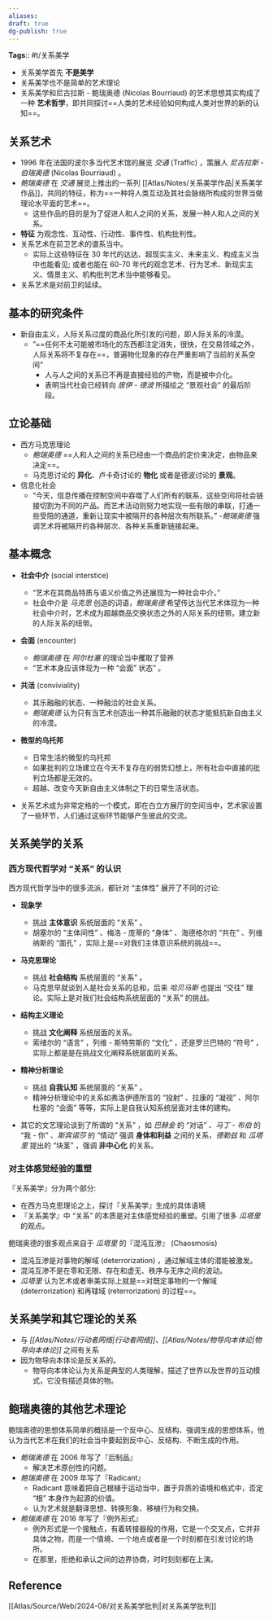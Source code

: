 ```yaml
---
aliases: 
draft: true
dg-publish: true
---
```

**Tags**:: #t/关系美学

- 关系美学首先 **不是美学**
- 关系美学也不是简单的艺术理论
- 关系美学和尼古拉斯 - 鲍瑞奥德 (Nicolas Bourriaud) 的艺术思想其实构成了一种 **艺术哲学**，即共同探讨==人类的艺术经验如何构成人类对世界的新的认知==。

## 关系艺术

- 1996 年在法国的波尔多当代艺术馆的展览 *交通* (Traffic) ，策展人 *尼古拉斯 - 伯瑞奥德* (Nicolas Bourriaud) 。
- *鲍瑞奥德* 在 *交通* 展览上推出的一系列 [[Atlas/Notes/关系美学作品\|关系美学作品]]，共同的特征，称为==一种将人类互动及其社会脉络所构成的世界当做理论水平面的艺术==。
	- 这些作品的目的是为了促进人和人之间的关系，发展一种人和人之间的关系。
- **特征** 为观念性、互动性、行动性、事件性、机构批判性。
- 关系艺术在前卫艺术的谱系当中。
	- 实际上这些特征在 30 年代的达达、超现实主义、未来主义、构成主义当中也能看见; 或者也能在 60-70 年代的观念艺术、行为艺术、新现实主义、情景主义、机构批判艺术当中能够看见。
- 关系艺术是对前卫的延续。

## 基本的研究条件

- 新自由主义，人际关系过度的商品化所引发的问题，即人际关系的冷漠。
	- ”==任何不太可能被市场化的东西都注定消失，很快，在交易领域之外，人际关系将不复存在==，普遍物化现象的存在严重影响了当前的关系空间“
		- 人与人之间的关系已不再是直接经验的产物，而是被中介化。
		- 表明当代社会已经转向 *居伊 - 德波* 所描绘之 “景观社会” 的最后阶段。

## 立论基础

- 西方马克思理论
	- *鲍瑞奥德* ==人和人之间的关系已经由一个商品的定价来决定，由物品来决定==。
	- 马克思讨论的 **异化**、卢卡奇讨论的 **物化** 或者是德波讨论的 **景观**。
- 信息化社会
	- “今天，信息传播在控制空间中吞噬了人们所有的联系，这些空间将社会链接切割为不同的产品。而艺术活动则努力地实现一些有限的串联，打通一些受阻的通道，重新让现实中被隔开的各种层次有所联系。”
	-*鲍瑞奥德* 强调艺术将被隔开的各种层次、各种关系重新链接起来。

## 基本概念

- **社会中介** (social interstice) 
	- “艺术在其商品特质与语义价值之外还展现为一种社会中介。”
	- 社会中介是 *马克思* 创造的词语，*鲍瑞奥德* 希望传达当代艺术体现为一种社会中介时，艺术成为超越商品交换状态之外的人际关系的纽带。建立新的人际关系的纽带。
 - **会面** (encounter) 
	 - *鲍瑞奥德* 在 *阿尔杜塞* 的理论当中攫取了营养
	 - “艺术本身应该体现为一种 “会面” 状态” 。
- **共活** (conviviality) 
	 - 其乐融融的状态、一种融洽的社会关系。
	 - *鲍瑞奥德* 认为只有当艺术创造出一种其乐融融的状态才能抵抗新自由主义的冷漠。
- **微型的乌托邦**
	- 日常生活的微型的乌托邦
	- 如果批判的立场建立在今天不复存在的弱势幻想上，所有社会中直接的批判立场都是无效的。
	- 超越、改变今天新自由主义体制之下的日常生活状态。

- 关系艺术成为非常定格的一个模式，即在白立方展厅的空间当中，艺术家设置了一些环节，人们通过这些环节能够产生彼此的交流。

## 关系美学的关系

### 西方现代哲学对 “关系” 的认识

西方现代哲学当中的很多流派，都针对 “主体性” 展开了不同的讨论:

- **现象学**
	- 挑战 **主体意识** 系统层面的 “关系” 。
	- 胡塞尔的 “主体间性” 、梅洛 - 庞蒂的 “身体” 、海德格尔的 “共在” 、列维纳斯的 “面孔” ，实际上是==对我们主体意识系统的挑战==。
- **马克思理论**
	- 挑战 **社会结构** 系统层面的 “关系” 。
	- 马克思早就谈到人是社会关系的总和，后来 *哈贝马斯* 也提出 “交往” 理论。实际上是对我们社会结构系统层面的 “关系” 的挑战。
- **结构主义理论**
	- 挑战 **文化阐释** 系统层面的关系。
	- 索绪尔的 “语言” ，列维 - 斯特劳斯的 “文化” ，还是罗兰巴特的 “符号” ，实际上都是是在挑战文化阐释系统层面的关系。
- **精神分析理论**
	- 挑战 **自我认知** 系统层面的 “关系” 。
	- 精神分析理论中的关系如弗洛伊德所言的 “投射” 、拉康的 “凝视” 、阿尔杜塞的 “会面” 等等，实际上是自我认知系统层面对主体的建构。

- 其它的文艺理论谈到了所谓的 “关系” ，如 *巴赫金* 的 “对话” 、*马丁 - 布伯* 的 “我 - 你” 、*斯宾诺莎* 的 “情动” 强调 **身体和利益** 之间的关系，*德勒兹* 和 *瓜塔里* 提出的 “块茎” ，强调 **非中心化** 的关系。

### 对主体感觉经验的重塑

『关系美学』分为两个部分:

- 在西方马克思理论之上，探讨『关系美学』生成的具体语境
- 『关系美学』中 “关系” 的本质是对主体感觉经验的重塑。引用了很多 *瓜塔里* 的观点。

鲍瑞奥德的很多观点来自于 *瓜塔里* 的『混沌互渗』 (Chaosmosis) 

- 混沌互渗是对事物的解域 (deterrorization) ，通过解域主体的潜能被激发。
- 混沌互渗不是在零和无限、存在和虚无、秩序与无序之间的波动。
- *瓜塔里* 认为艺术或者审美实际上就是==对既定事物的一个解域 (deterrorization) 和再辖域 (reterrorization) 的过程==。

## 关系美学和其它理论的关系

- 与 *[[Atlas/Notes/行动者网络\|行动者网络]]*、*[[Atlas/Notes/物导向本体论\|物导向本体论]]* 之间有关系
- 因为物导向本体论是反关系的。
	- 物导向本体论认为关系是典型的人类理解，描述了世界以及世界的互动模式，它没有描述具体的物。

## 鲍瑞奥德的其他艺术理论

鲍瑞奥德的思想体系简单的概括是一个反中心、反结构、强调生成的思想体系，他认为当代艺术在我们的社会当中要起到反中心、反结构、不断生成的作用。

- *鲍瑞奥德* 在 2006 年写了『后制品』
	- 解决艺术原创性的问题。
- *鲍瑞奥德* 在 2009 年写了『Radicant』
	- Radicant 意味着把自己根植于运动当中，置于异质的语境和格式中，否定 “根” 本身作为起源的价值。
	- 认为艺术就是翻译思想、转换形象、移植行为和交换。
- *鲍瑞奥德* 在 2016 年写了『例外形式』
	- 例外形式是一个接触点，有着转接器般的作用，它是一个交叉点，它并非具体之物，而是一个情境、一个地点或者是一个时刻都在引发讨论的场所。
	- 在那里，拒绝和承认之间的边界协商，时时刻刻都在上演。

## Reference

[[Atlas/Source/Web/2024-08/对关系美学批判\|对关系美学批判]]